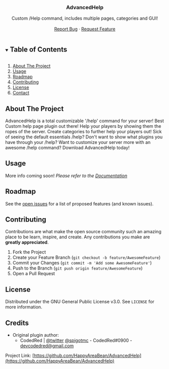 <!-- PROJECT LOGO -->
<br />
<p align="center">
  <h3 align="center">AdvancedHelp</h3>

  <p align="center">
    Custom /Help command, includes multiple pages, categories and GUI!
    <br />
    <br />
    <a href="https://github.com/HappyAreaBean/AdvancedHelp/issues">Report Bug</a>
    ·
    <a href="https://github.com/HappyAreaBean/AdvancedHelp/issues">Request Feature</a>
  </p>
</p>



<!-- TABLE OF CONTENTS -->
<details open="open">
  <summary><h2 style="display: inline-block">Table of Contents</h2></summary>
  <ol>
    <li>
      <a href="#about-the-project">About The Project</a>
    </li>
<!--    <li>
      <a href="#getting-started">Getting Started</a>
      <ul>
        <li><a href="#prerequisites">Prerequisites</a></li>
        <li><a href="#installation">Installation</a></li>
      </ul>
    </li> -->
    <li><a href="#usage">Usage</a></li>
    <li><a href="#roadmap">Roadmap</a></li>
    <li><a href="#contributing">Contributing</a></li>
    <li><a href="#license">License</a></li>
    <li><a href="#contact">Contact</a></li>
  </ol>
</details>



<!-- ABOUT THE PROJECT -->
## About The Project

AdvancedHelp is a total customizable '/help' command for your server! Best Custom help page plugin out there! Help your players by showing them the ropes of the server. Create categories to further help your players out! Sick of seeing the default essentials /help? Don't want to show what plugins you have through your /help? Want to customize your server more with an awesome /help command? Download AdvancedHelp today!


<!-- GETTING STARTED
## Getting Started -->

<!-- To get a local copy up and running follow these simple steps. -->




<!-- USAGE EXAMPLES -->
## Usage

More info coming soon!
_Please refer to the [Documentation](https://www.spigotmc.org/resources/advancedhelp-custom-help-pages-with-gui.44478/)_






<!-- ROADMAP -->
## Roadmap

See the [open issues](https://github.com/HappyAreaBean/AdvancedHelp/issues) for a list of proposed features (and known issues).





<!-- CONTRIBUTING -->
## Contributing

Contributions are what make the open source community such an amazing place to be learn, inspire, and create. Any contributions you make are **greatly appreciated**.

1. Fork the Project
2. Create your Feature Branch (`git checkout -b feature/AwesomeFeature`)
3. Commit your Changes (`git commit -m 'Add some AwesomeFeature'`)
4. Push to the Branch (`git push origin feature/AwesomeFeature`)
5. Open a Pull Request





<!-- LICENSE -->
## License

Distributed under the GNU General Public License v3.0. See `LICENSE` for more information.





<!-- Credits -->
## Credits

- Original plugin author:
  - CodedRed |
    [@twitter](https://twitter.com/devcodedred) [@spigotmc](https://www.spigotmc.org/resources/authors/codedred.421005/) - CodedRed#0900 - devcodedred@gmail.com

Project Link: [https://github.com/HappyAreaBean/AdvancedHelp](https://github.com/HappyAreaBean/AdvancedHelp)